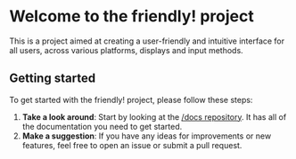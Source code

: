 # Welcome to the friendly! project

This is a project aimed at creating a user-friendly and intuitive interface for all users, across various platforms, displays and input methods.

## Getting started

To get started with the friendly! project, please follow these steps:

1. **Take a look around**: Start by looking at the [/docs repository](https://github.com/friendly-project/friendly). It has all of the documentation you need to get started.
2. **Make a suggestion**: If you have any ideas for improvements or new features, feel free to open an issue or submit a pull request.
